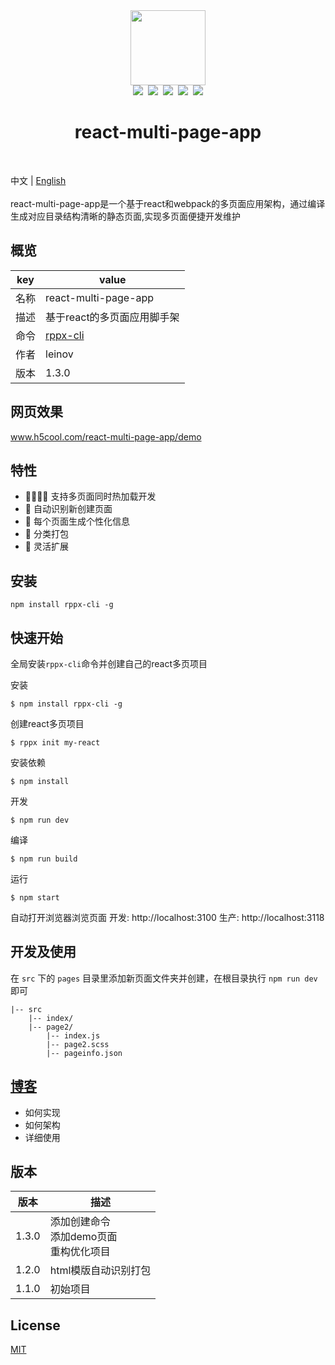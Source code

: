 <div align="center">
    <img width="120px" src="https://raw.githubusercontent.com/leinov/react-multi-page-app/master/react-multi.png" /><br>
    <div>
        <img src="https://img.shields.io/github/license/leinov/react-multi-page-app.svg" />&nbsp
        <img src="https://img.shields.io/github/forks/leinov/react-multi-page-app.svg" />&nbsp
        <img src="https://img.shields.io/github/stars/leinov/react-multi-page-app.svg">&nbsp
        <img src="https://img.shields.io/npm/dt/rppx-cli.svg" />&nbsp
        <img src="https://img.shields.io/npm/v/rppx-cli.svg?style=flat" />
    </div>
    <h1>react-multi-page-app</h1>
</div>
<br>

中文 | [English](README.md)
<br><br>
react-multi-page-app是一个基于react和webpack的多页面应用架构，通过编译生成对应目录结构清晰的静态页面,实现多页面便捷开发维护

## 概览

key | value
---|---
名称 | react-multi-page-app
描述 | 基于react的多页面应用脚手架
命令 | [rppx-cli](https://github.com/leinov/rppx-cli)
作者 | leinov
版本 | 1.3.0


## 网页效果 
www.h5cool.com/react-multi-page-app/demo


## 特性
* 👩‍👩‍👧‍👧  支持多页面同时热加载开发
* 📇 自动识别新创建页面
* 📝 每个页面生成个性化信息
* 🚻 分类打包
* 🔗 灵活扩展
 

## 安装
```
npm install rppx-cli -g

```

## 快速开始

全局安装```rppx-cli```命令并创建自己的react多页项目

安装 
```
$ npm install rppx-cli -g
```
创建react多页项目

```
$ rppx init my-react
```

安装依赖

```
$ npm install 
```

开发

```
$ npm run dev
```

编译

```
$ npm run build
```

运行
```
$ npm start
```

自动打开浏览器浏览页面 开发: http://localhost:3100  生产: http://localhost:3118

## 开发及使用

在 ```src``` 下的 ```pages``` 目录里添加新页面文件夹并创建，在根目录执行 ```npm run dev``` 即可

```
|-- src
    |-- index/
    |-- page2/
        |-- index.js
        |-- page2.scss
        |-- pageinfo.json
```

## [博客](https://github.com/leinov/react-multi-page-app/issues/1)

* 如何实现
* 如何架构
* 详细使用

## 版本

版本 | 描述
---|---
1.3.0 | 添加创建命令<br> 添加demo页面 <br> 重构优化项目 
1.2.0 | html模版自动识别打包
1.1.0 | 初始项目

## License

[MIT](https://opensource.org/licenses/MIT)